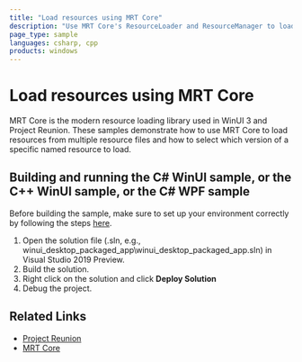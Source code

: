 ```yaml
---
title: "Load resources using MRT Core"
description: "Use MRT Core's ResourceLoader and ResourceManager to load resources from several resource files"
page_type: sample
languages: csharp, cpp
products: windows
---
```


# Load resources using MRT Core

MRT Core is the modern resource loading library used in WinUI 3 and Project Reunion. These samples demonstrate how to use MRT Core to load resources from multiple resource files and how to select which version of a specific named resource to load. 

## Building and running the C# WinUI sample, or the C++ WinUI sample, or the C# WPF sample

Before building the sample, make sure to set up your environment correctly by following the steps [here](https://docs.microsoft.com/en-us/windows/apps/project-reunion#set-up-your-development-environment).

1. Open the solution file (.sln, e.g., winui_desktop_packaged_app\winui_desktop_packaged_app.sln) in Visual Studio 2019 Preview.
2. Build the solution.
3. Right click on the solution and click **Deploy Solution**
4. Debug the project.

## Related Links

- [Project Reunion](https://docs.microsoft.com/en-us/windows/apps/project-reunion)
- [MRT Core](https://docs.microsoft.com/en-us/windows/apps/project-reunion/mrtcore/mrtcore-overview)
